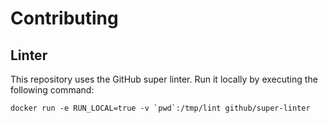 # Contributing

## Linter

This repository uses the GitHub super linter.
Run it locally by executing the following command:

```shell script
docker run -e RUN_LOCAL=true -v `pwd`:/tmp/lint github/super-linter
```